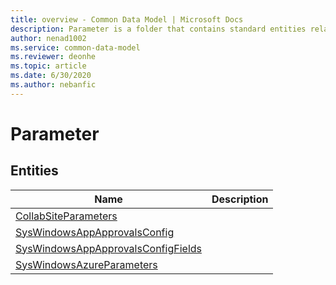 ```yaml
---
title: overview - Common Data Model | Microsoft Docs
description: Parameter is a folder that contains standard entities related to the Common Data Model.
author: nenad1002
ms.service: common-data-model
ms.reviewer: deonhe
ms.topic: article
ms.date: 6/30/2020
ms.author: nebanfic
---
```


# Parameter


## Entities

|Name|Description|
|---|---|
|[CollabSiteParameters](CollabSiteParameters.md)||
|[SysWindowsAppApprovalsConfig](SysWindowsAppApprovalsConfig.md)||
|[SysWindowsAppApprovalsConfigFields](SysWindowsAppApprovalsConfigFields.md)||
|[SysWindowsAzureParameters](SysWindowsAzureParameters.md)||
